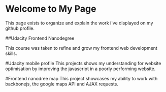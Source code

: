 # Welcome to My Page

This page exists to organize and explain the work i've displayed on my github profile.  

##Udacity Frontend Nanodegree

This course was taken to refine and grow my frontend web development skills. 

#Udacity mobile profile
This projects shows my understanding for website optimisation by improving the javascript in a poorly performing website.

#Frontend nanodree map 
This project showcases my ability to work with backbonejs, the google maps API and AJAX requests.  
